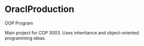 # OraclProduction
OOP Program

Main project for COP 3003. Uses inheritance and object-oriented programming ideas.
